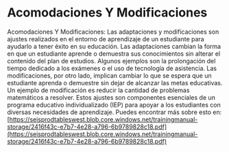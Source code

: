 # Acomodaciones Y Modificaciones
Acomodaciones Y Modificaciones: Las adaptaciones y modificaciones son ajustes realizados en el entorno de aprendizaje de un estudiante para ayudarlo a tener éxito en su educación. Las adaptaciones cambian la forma en que un estudiante aprende o demuestra sus conocimientos sin alterar el contenido del plan de estudios. Algunos ejemplos son la prolongación del tiempo dedicado a los exámenes o el uso de tecnología de asistencia. Las modificaciones, por otro lado, implican cambiar lo que se espera que un estudiante aprenda o demuestre sin dejar de alcanzar las metas educativas. Un ejemplo de modificación es reducir la cantidad de problemas matemáticos a resolver. Estos ajustes son componentes esenciales de un programa educativo individualizado (IEP) para apoyar a los estudiantes con diversas necesidades de aprendizaje.
Puedes encontrar más sobre esto en: [https://seisprodtableswest.blob.core.windows.net/trainingmanual-storage/2416f43c-e7b7-4e28-a796-6b9789828c18.pdf](https://seisprodtableswest.blob.core.windows.net/trainingmanual-storage/2416f43c-e7b7-4e28-a796-6b9789828c18.pdf)